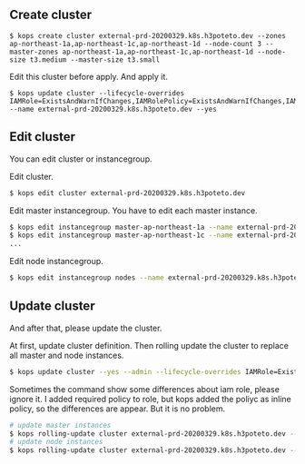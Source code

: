 ## Create cluster
```
$ kops create cluster external-prd-20200329.k8s.h3poteto.dev --zones ap-northeast-1a,ap-northeast-1c,ap-northeast-1d --node-count 3 --master-zones ap-northeast-1a,ap-northeast-1c,ap-northeast-1d --node-size t3.medium --master-size t3.small
```

Edit this cluster before apply. And apply it.

```
$ kops update cluster --lifecycle-overrides IAMRole=ExistsAndWarnIfChanges,IAMRolePolicy=ExistsAndWarnIfChanges,IAMInstanceProfileRole=ExistsAndWarnIfChanges  --name external-prd-20200329.k8s.h3poteto.dev --yes
```


## Edit cluster

You can edit cluster or instancegroup.

Edit cluster.

```bash
$ kops edit cluster external-prd-20200329.k8s.h3poteto.dev
```

Edit master instancegroup. You have to edit each master instance.

```bash
$ kops edit instancegroup master-ap-northeast-1a --name external-prd-20200329.k8s.h3poteto.dev
$ kops edit instancegroup master-ap-northeast-1c --name external-prd-20200329.k8s.h3poteto.dev
...
```
Edit node instancegroup.


```bash
$ kops edit instancegroup nodes --name external-prd-20200329.k8s.h3poteto.dev
```

## Update cluster
And after that, please update the cluster.

At first, update cluster definition.
Then rolling update the cluster to replace all master and node instances.

```bash
$ kops update cluster --yes --admin --lifecycle-overrides IAMRole=ExistsAndWarnIfChanges,IAMRolePolicy=ExistsAndWarnIfChanges,IAMInstanceProfileRole=ExistsAndWarnIfChanges
```

Sometimes the command show some differences about iam role, please ignore it. I added required policy to role, but kops added the poliyc as inline policy, so the differences are appear. But it is no problem.

```bash
# update master instances
$ kops rolling-update cluster external-prd-20200329.k8s.h3poteto.dev --instance-group-roles=control-plane --force --yes
# update node instances
$ kops rolling-update cluster external-prd-20200329.k8s.h3poteto.dev --instance-group-roles=node --force --yes
```
